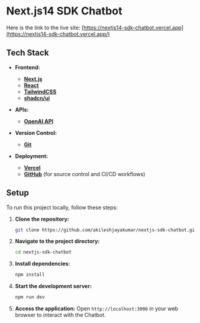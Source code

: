 # Next.js14 SDK Chatbot

Here is the link to the live site: [https://nextjs14-sdk-chatbot.vercel.app](https://nextjs14-sdk-chatbot.vercel.app/)

## Tech Stack

- **Frontend:**
  - **[Next.js](https://nextjs.org/docs)**
  - **[React](https://react.dev/)**
  - **[TailwindCSS](https://tailwindcss.com/docs)**
  - **[shadcn/ui](https://ui.shadcn.com/docs)**

- **APIs:**
  - **[OpenAI API](https://platform.openai.com/docs)**

- **Version Control:**
  - **[Git](https://git-scm.com/doc)**

- **Deployment:**
  - **[Vercel](https://vercel.com/docs)**
  - **[GitHub](https://docs.github.com/en)** (for source control and CI/CD workflows)

## Setup

To run this project locally, follow these steps:

1. **Clone the repository:**
   ```bash
   git clone https://github.com/akileshjayakumar/nextjs-sdk-chatbot.git
   ```
2. **Navigate to the project directory:**
   ```bash
   cd nextjs-sdk-chatbot
   ```
3. **Install dependencies:**
   ```bash
   npm install
   ```
4. **Start the development server:**
   ```bash
   npm run dev
   ```
5. **Access the application:**
   Open `http://localhost:3000` in your web browser to interact with the Chatbot.
